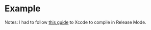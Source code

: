 # Example

Notes: I had to follow [this guide](https://github.com/facebook/react-native/issues/29984#issuecomment-696328815) to Xcode to compile in Release Mode.

